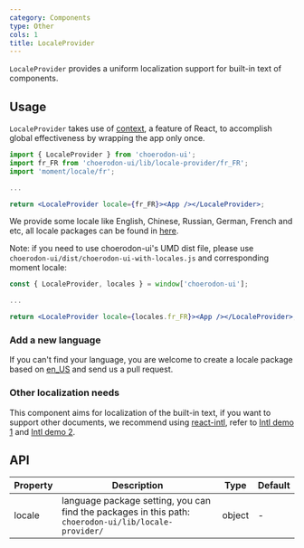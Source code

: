```yaml
---
category: Components
type: Other
cols: 1
title: LocaleProvider
---
```


`LocaleProvider` provides a uniform localization support for built-in text of components.

## Usage

`LocaleProvider` takes use of [context](https://facebook.github.io/react/docs/context.html), a feature of React, to accomplish global effectiveness by wrapping the app only once.

```jsx
import { LocaleProvider } from 'choerodon-ui';
import fr_FR from 'choerodon-ui/lib/locale-provider/fr_FR';
import 'moment/locale/fr';

...

return <LocaleProvider locale={fr_FR}><App /></LocaleProvider>;
```

We provide some locale like English, Chinese, Russian, German, French and etc, all locale packages can be found in [here](https://github.com/open-hand/choerodon-ui/blob/master/components/locale-provider/).

Note: if you need to use choerodon-ui's UMD dist file, please use `choerodon-ui/dist/choerodon-ui-with-locales.js` and corresponding moment locale:

```jsx
const { LocaleProvider, locales } = window['choerodon-ui'];

...

return <LocaleProvider locale={locales.fr_FR}><App /></LocaleProvider>;
```

### Add a new language

If you can't find your language, you are welcome to create a locale package based on [en_US](https://github.com/open-hand/choerodon-ui/blob/master/components/locale-provider/en_US.tsx) and send us a pull request.

### Other localization needs

This component aims for localization of the built-in text, if you want to support other documents, we recommend using [react-intl](https://github.com/yahoo/react-intl), refer to [Intl demo 1](http://github.com/ant-design/intl-example) and [Intl demo 2](http://yiminghe.me/learning-react/examples/react-intl.html?locale=en-US).

## API

| Property | Description | Type | Default |
| -------- | ----------- | ---- | ------- |
| locale | language package setting, you can find the packages in this path: `choerodon-ui/lib/locale-provider/` | object | - |
